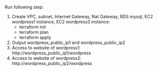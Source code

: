 

Run following step:
  1.  Create VPC, subnet, Internet Gateway, Nat Gateway, RDS mysql, EC2 wordpress1 instance, EC2 wordpress3 instance:
       - terraform init
       - terraform plan
       - terraform apply
  2.  Output wordpress_public_ip1 and wordpress_public_ip2
  3.  Access to website of wordpress1: http://wordpress_public_ip1/wordpress
  4.  Access to website of wordpress2: http://wordpress_public_ip2/wordpress
     
   
